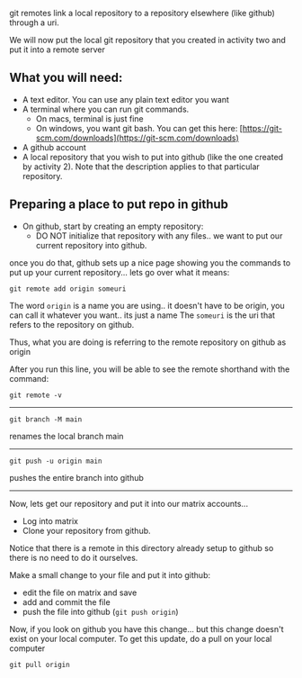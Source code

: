 
git remotes link a local repository to a repository elsewhere (like github) through a uri.

We will now put the local git repository that you created in activity two and put it into a remote server

## What you will need:

* A text editor.  You can use any plain text editor you want
* A terminal where you can run git commands.
    * On macs, terminal is just fine  
    * On windows, you want git bash.  You can get this here: [https://git-scm.com/downloads](https://git-scm.com/downloads)
* A github account
* A local repository that you wish to put into github (like the one created by activity 2).  Note that the description applies to that particular repository.

## Preparing a place to put repo in github

* On github, start by creating an empty repository:
   * DO NOT initialize that repository with any files.. we want to put our current repository into github.

once you do that, github sets up a nice page showing you the commands to put up your current repository... lets go over what it means:
```
git remote add origin someuri
```
The word ```origin``` is a name you are using.. it doesn't have to be origin, you can call it whatever you want.. its just a name
The ```someuri``` is the uri that refers to the repository on github.  

Thus, what you are doing is referring to the remote repository on github as origin

After you run this line, you will be able to see the remote shorthand with the command:

```
git remote -v
```
***

```
git branch -M main
```

renames the local branch main

***

```
git push -u origin main
```
pushes the entire branch into github

***

Now, lets get our repository and put it into our matrix accounts...

* Log into matrix
* Clone your repository from github.

Notice that there is a remote in this directory already setup to github so there is no need to do it ourselves.

Make a small change to your file and put it into github:

* edit the file on matrix and save
* add and commit the file
* push the file into github (```git push origin```)

Now, if you look on github you have this change... but this change doesn't exist on your local computer. 
To get this update, do a pull on your local computer

```
git pull origin
```

